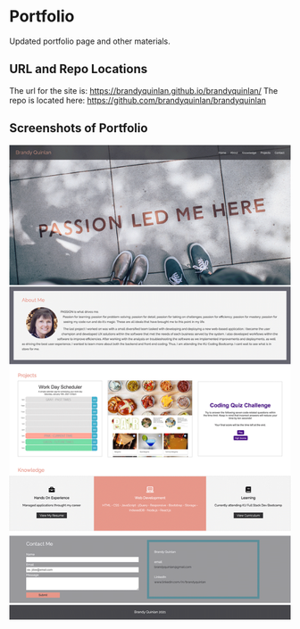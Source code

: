 # Portfolio

Updated portfolio page and other materials.

## URL and Repo Locations

The url for the site is: https://brandyquinlan.github.io/brandyquinlan/
The repo is located here: https://github.com/brandyquinlan/brandyquinlan

## Screenshots of Portfolio

![Screenshot](img/screenshot.png)
